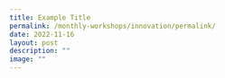 ```yaml
---
title: Example Title
permalink: /monthly-workshops/innovation/permalink/
date: 2022-11-16
layout: post
description: ""
image: ""
---
```


